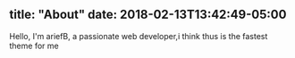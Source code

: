 
title: "About"
date: 2018-02-13T13:42:49-05:00
---

Hello, I'm ariefB, a passionate web developer,i think thus is the fastest theme for me